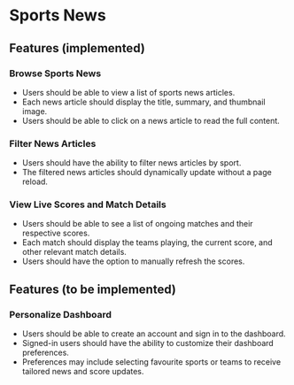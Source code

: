# Sports News

## Features (implemented)

### Browse Sports News

- Users should be able to view a list of sports news articles.
- Each news article should display the title, summary, and thumbnail image.
- Users should be able to click on a news article to read the full content.

### Filter News Articles

- Users should have the ability to filter news articles by sport.
- The filtered news articles should dynamically update without a page reload.

### View Live Scores and Match Details

- Users should be able to see a list of ongoing matches and their respective scores.
- Each match should display the teams playing, the current score, and other relevant match details.
- Users should have the option to manually refresh the scores.

## Features (to be implemented)

### Personalize Dashboard

- Users should be able to create an account and sign in to the dashboard.
- Signed-in users should have the ability to customize their dashboard preferences.
- Preferences may include selecting favourite sports or teams to receive tailored news and score updates.
